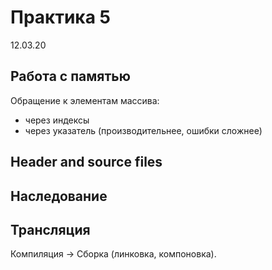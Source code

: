 # Практика 5

12.03.20

## Работа с памятью

Обращение к элементам массива:

- через индексы
- через указатель (производительнее, ошибки сложнее)

## Header and source files

## Наследование

## Трансляция

Компиляция -> Сборка (линковка, компоновка).
